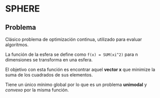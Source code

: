 # **SPHERE**

## Problema
Clásico problema de optimización continua, utilizado para evaluar algoritmos.

La función de la esfera se define como `f(x) = SUM(xi^2)` para n dimensiones se transforma en una esfera.

El objetivo con esta función es encontrar aquel **vector x** que minimize la suma de los cuadrados de sus elementos.

Tiene un único mínimo global por lo que es un problema **unimodal** y *convexo* por la misma función.
